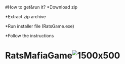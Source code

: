 #How to get&run it?
*Download zip 

*Extract zip archive

*Run installer file (RatsGame.exe)

*Follow the instructions

# RatsMafiaGame![1500x500](https://user-images.githubusercontent.com/112501896/187485416-a61a201e-5335-4dcb-ad04-4ce4f6059c5b.jpg)
